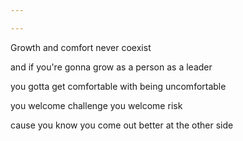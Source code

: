 ```yaml
---

---
```


Growth and comfort never coexist

and if you're gonna grow as a person as a leader

you gotta get comfortable with being uncomfortable

you welcome challenge you welcome risk

cause you know you come out better at the other side
